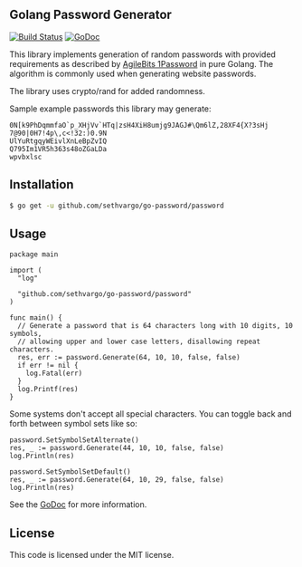 ## Golang Password Generator

[![Build Status](https://travis-ci.org/sethvargo/go-password.svg?branch=master)](https://travis-ci.org/sethvargo/go-password)
[![GoDoc](https://godoc.org/github.com/sethvargo/go-password?status.svg)](https://godoc.org/github.com/sethvargo/go-password)

This library implements generation of random passwords with provided
requirements as described by  [AgileBits
1Password](https://discussions.agilebits.com/discussion/23842/how-random-are-the-generated-passwords)
in pure Golang. The algorithm is commonly used when generating website
passwords.

The library uses crypto/rand for added randomness.

Sample example passwords this library may generate:

```text
0N[k9PhDqmmfaO`p_XHjVv`HTq|zsH4XiH8umjg9JAGJ#\Qm6lZ,28XF4{X?3sHj
7@90|0H7!4p\,c<!32:)0.9N
UlYuRtgqyWEivlXnLeBpZvIQ
Q795Im1VR5h363s48oZGaLDa
wpvbxlsc
```

## Installation

```sh
$ go get -u github.com/sethvargo/go-password/password
```

## Usage

```golang
package main

import (
  "log"

  "github.com/sethvargo/go-password/password"
)

func main() {
  // Generate a password that is 64 characters long with 10 digits, 10 symbols,
  // allowing upper and lower case letters, disallowing repeat characters.
  res, err := password.Generate(64, 10, 10, false, false)
  if err != nil {
    log.Fatal(err)
  }
  log.Printf(res)
}
```

Some systems don't accept all special characters. You can toggle back and forth between symbol sets like so:
```
password.SetSymbolSetAlternate()
res, _ := password.Generate(44, 10, 10, false, false)
log.Println(res)

password.SetSymbolSetDefault()
res, _ := password.Generate(64, 10, 29, false, false)
log.Println(res)
```


See the [GoDoc](https://godoc.org/github.com/sethvargo/go-password) for more
information.

## License

This code is licensed under the MIT license.
